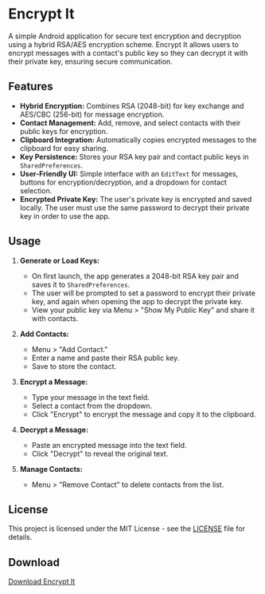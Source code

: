 # Encrypt It

A simple Android application for secure text encryption and decryption using a hybrid RSA/AES encryption scheme. Encrypt It allows users to encrypt messages with a contact's public key so they can decrypt it with their private key, ensuring secure communication.

## Features

- **Hybrid Encryption:** Combines RSA (2048-bit) for key exchange and AES/CBC (256-bit) for message encryption.
- **Contact Management:** Add, remove, and select contacts with their public keys for encryption.
- **Clipboard Integration:** Automatically copies encrypted messages to the clipboard for easy sharing.
- **Key Persistence:** Stores your RSA key pair and contact public keys in `SharedPreferences`.
- **User-Friendly UI:** Simple interface with an `EditText` for messages, buttons for encryption/decryption, and a dropdown for contact selection.
- **Encrypted Private Key:** The user's private key is encrypted and saved locally. The user must use the same password to decrypt their private key in order to use the app.

## Usage

1. **Generate or Load Keys:**
   - On first launch, the app generates a 2048-bit RSA key pair and saves it to `SharedPreferences`.
   - The user will be prompted to set a password to encrypt their private key, and again when opening the app to decrypt the private key. 
   - View your public key via Menu > "Show My Public Key" and share it with contacts.

3. **Add Contacts:**
   - Menu > "Add Contact."
   - Enter a name and paste their RSA public key.
   - Save to store the contact.

4. **Encrypt a Message:**
   - Type your message in the text field.
   - Select a contact from the dropdown.
   - Click "Encrypt" to encrypt the message and copy it to the clipboard.

5. **Decrypt a Message:**
   - Paste an encrypted message into the text field.
   - Click "Decrypt" to reveal the original text.

6. **Manage Contacts:**
   - Menu > "Remove Contact" to delete contacts from the list.

## License

This project is licensed under the MIT License - see the [LICENSE](LICENSE) file for details.

## Download

[Download Encrypt It](https://github.com/ils94/Encrypt_It/releases/download/v3/Encrypt-It-v3.apk)
